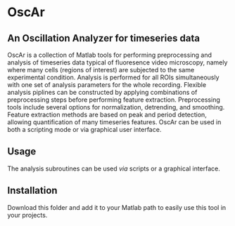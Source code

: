 # OscAr

## An Oscillation Analyzer for timeseries data

OscAr is a collection of Matlab tools for performing preprocessing and analysis of timeseries data typical of fluoresence video microscopy, namely where many cells (regions of interest) are subjected to the same experimental condition. Analysis is performed for all ROIs simultaneously with one set of analysis parameters for the whole recording. Flexible analysis piplines can be constructed by applying combinations of preprocessing steps before performing feature extraction. Preprocessing tools include several options for normalization, detrending, and smoothing. Feature extraction methods are based on peak and period detection, allowing quantification of many timeseries features. OscAr can be used in both a scripting mode or via graphical user interface.  

## Usage

The analysis subroutines can be used *via* scripts or a graphical interface.

## Installation

Download this folder and add it to your Matlab path to easily use this tool in your projects.
